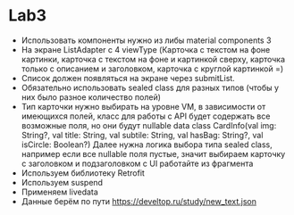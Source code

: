 # Lab3

- Использовать компоненты нужно из либы material components 3
- На экране ListAdapter с 4 viewType (Карточка с текстом на фоне картинки, карточка с текстом на фоне и картинкой сверху, карточка только с описанием и заголовком, карточка с круглой картинкой =)
- Список должен появляться на экране через submitList.
- Обязательно использовать sealed class для разных типов (чтобы у них было разное количество полей)
- Тип карточки нужно выбирать на уровне VM, в зависимости от имеющихся полей, класс для работы с API будет содержать все возможные поля, но они будут nullable
  data class CardInfo(val img: String?, val title:  String, val subtile: String, val hasBag: String?, val isCircle: Boolean?)
	Далее нужна логика выбора типа sealed class, например если все nullable поля пустые, значит выбираем карточку с заголовком и подзаголовком
с UI работайте из фрагмента
- Используем библиотеку Retrofit
- Используем suspend
- Применяем livedata
- Данные берём по пути https://develtop.ru/study/new_text.json
